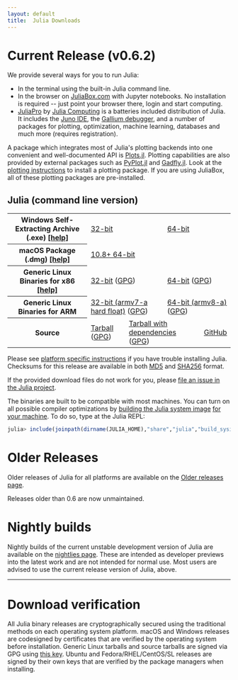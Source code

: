 ```yaml
---
layout: default
title:  Julia Downloads
---
```


# Current Release (v0.6.2)

We provide several ways for you to run Julia:

* In the terminal using the built-in Julia command line.
* In the browser on [JuliaBox.com](https://www.juliabox.com) with Jupyter notebooks. No installation is required -- just point your browser there, login and start computing.
* [JuliaPro](http://juliacomputing.com/products/juliapro.html) by [Julia Computing](http://juliacomputing.com) is a batteries included distribution of Julia. It includes the [Juno IDE](http://junolab.org), the [Gallium debugger](https://github.com/Keno/Gallium.jl), and a number of packages for plotting, optimization, machine learning, databases and much more (requires registration).

A package which integrates most of Julia's plotting backends into one convenient and
well-documented API is [Plots.jl](https://github.com/JuliaPlots/Plots.jl).
Plotting capabilities are also provided by external packages such as
[PyPlot.jl](https://github.com/JuliaPy/PyPlot.jl) and [Gadfly.jl](http://gadflyjl.org).
Look at the [plotting instructions](plotting.html) to install a plotting package. If you are using
JuliaBox, all of these plotting packages are pre-installed.

## Julia (command line version)
<table class="downloads"><tbody>
<tr>
    <th> Windows Self-Extracting Archive (.exe) <a href="platform.html#windows">[help]</a></th>
    <td colspan="3"> <a href="https://julialang-s3.julialang.org/bin/winnt/x86/0.6/julia-0.6.2-win32.exe">32-bit</a> </td>
    <td colspan="3"> <a href="https://julialang-s3.julialang.org/bin/winnt/x64/0.6/julia-0.6.2-win64.exe">64-bit</a> </td>
</tr>
<tr>
    <th> macOS Package (.dmg) <a href="platform.html#macos">[help]</a></th>
    <td colspan="6"> <a href="https://julialang-s3.julialang.org/bin/mac/x64/0.6/julia-0.6.2-mac64.dmg">10.8+ 64-bit</a> </td>
</tr>
<tr>
    <th> Generic Linux Binaries for x86 <a href="platform.html#generic-linux-binaries">[help]</a></th>
    <td colspan="3"> <a href="https://julialang-s3.julialang.org/bin/linux/x86/0.6/julia-0.6.2-linux-i686.tar.gz">32-bit</a>
        (<a href="https://julialang-s3.julialang.org/bin/linux/x86/0.6/julia-0.6.2-linux-i686.tar.gz.asc">GPG</a>)</td>
    <td colspan="3"> <a href="https://julialang-s3.julialang.org/bin/linux/x64/0.6/julia-0.6.2-linux-x86_64.tar.gz">64-bit</a>
        (<a href="https://julialang-s3.julialang.org/bin/linux/x64/0.6/julia-0.6.2-linux-x86_64.tar.gz.asc">GPG</a>)</td>
</tr>
<tr>
    <th> Generic Linux Binaries for ARM </th>
    <td colspan="3"> <a href="https://julialang-s3.julialang.org/bin/linux/armv7l/0.6/julia-0.6.2-linux-armv7l.tar.gz">32-bit (armv7-a hard float)</a>
        (<a href="https://julialang-s3.julialang.org/bin/linux/armv7l/0.6/julia-0.6.2-linux-armv7l.tar.gz.asc">GPG</a>)</td>
    <td colspan="3"> <a href="https://julialang-s3.julialang.org/bin/linux/aarch64/0.6/julia-0.6.2-linux-aarch64.tar.gz">64-bit (armv8-a)</a>
        (<a href="https://julialang-s3.julialang.org/bin/linux/aarch64/0.6/julia-0.6.2-linux-aarch64.tar.gz.asc">GPG</a>)</td>
</tr>
<tr>
    <th> Source </th>
    <td colspan="2"> <a href="https://github.com/JuliaLang/julia/releases/download/v0.6.2/julia-0.6.2.tar.gz">Tarball</a>
        (<a href="https://github.com/JuliaLang/julia/releases/download/v0.6.2/julia-0.6.2.tar.gz.asc">GPG</a>) </td>
    <td colspan="2"> <a href="https://github.com/JuliaLang/julia/releases/download/v0.6.2/julia-0.6.2-full.tar.gz">Tarball with dependencies</a>
        (<a href="https://github.com/JuliaLang/julia/releases/download/v0.6.2/julia-0.6.2-full.tar.gz.asc">GPG</a>) </td>
    <td colspan="2"> <a href="https://github.com/JuliaLang/julia/tree/v0.6.2">GitHub</a> </td>
</tr>
</tbody></table>

Please see [platform specific instructions](platform.html) if you have
trouble installing Julia.  Checksums for this release are available in both [MD5](https://julialang-s3.julialang.org/bin/checksums/julia-0.6.2.md5) and [SHA256](https://julialang-s3.julialang.org/bin/checksums/julia-0.6.2.sha256) format.

If the provided download files do not work for you, please [file an
issue in the Julia project](https://github.com/JuliaLang/julia/issues).

The binaries are built to be compatible with most machines. You can turn on all possible compiler optimizations by [building the Julia system image](https://docs.julialang.org/en/latest/devdocs/sysimg/) [for your machine](http://www.stochasticlifestyle.com/7-julia-gotchas-handle/). To do so, type at the Julia REPL:

```julia
julia> include(joinpath(dirname(JULIA_HOME),"share","julia","build_sysimg.jl")); build_sysimg(force=true)
```

# Older Releases

Older releases of Julia for all platforms are available on the [Older releases page](http://julialang.org/downloads/oldreleases.html).

Releases older than 0.6 are now unmaintained.

# Nightly builds

Nightly builds of the current unstable development version of Julia are available on the
[nightlies page](https://julialang.org/downloads/nightlies.html).
These are intended as developer previews into the latest work and are not intended for
normal use.
Most users are advised to use the current release version of Julia, above.

---

# Download verification
All Julia binary releases are cryptographically secured using the traditional methods on each
operating system platform.  macOS and Windows releases are codesigned by certificates that are
verified by the operating system before installation.  Generic Linux tarballs and source tarballs
are signed via GPG using [this key](../juliareleases.asc).  Ubuntu and Fedora/RHEL/CentOS/SL
releases are signed by their own keys that are verified by the package managers when installing.
